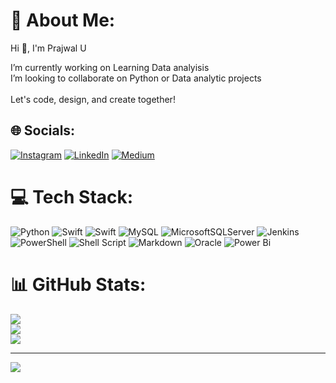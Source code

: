 # 💫 About Me:
Hi 👋, I'm Prajwal U 

I’m currently working on Learning Data analyisis <br> I’m looking to collaborate on Python or Data analytic projects<br>
<br>Let's code, design, and create together! 


## 🌐 Socials:
[![Instagram](https://img.shields.io/badge/Instagram-%23E4405F.svg?logo=Instagram&logoColor=white)](https://instagram.com/inswiftverse_p) [![LinkedIn](https://img.shields.io/badge/LinkedIn-%230077B5.svg?logo=linkedin&logoColor=white)](https://linkedin.com/in/prajwal-u-n8197106226) [![Medium](https://img.shields.io/badge/Medium-12100E?logo=medium&logoColor=white)](https://medium.com/@https://medium.com/@prajwalnaik28) 

# 💻 Tech Stack:
![Python](https://img.shields.io/badge/python-%2314354C.svg?style=for-the-badge&logo=python&logoColor=white) ![Swift](https://img.shields.io/badge/swift-F54A2A?style=for-the-badge&logo=swift&logoColor=white)
 ![Swift](https://img.shields.io/badge/swift-F54A2A?style=for-the-badge&logo=swift&logoColor=white)
![MySQL](https://img.shields.io/badge/mysql-%2300000f.svg?style=for-the-badge&logo=mysql&logoColor=white) ![MicrosoftSQLServer](https://img.shields.io/badge/Microsoft%20SQL%20Server-CC2927?style=for-the-badge&logo=microsoft%20sql%20server&logoColor=white) ![Jenkins](https://img.shields.io/badge/jenkins-%232C5263.svg?style=for-the-badge&logo=jenkins&logoColor=white) ![PowerShell](https://img.shields.io/badge/PowerShell-%235391FE.svg?style=for-the-badge&logo=powershell&logoColor=white) ![Shell Script](https://img.shields.io/badge/shell_script-%23121011.svg?style=for-the-badge&logo=gnu-bash&logoColor=white) ![Markdown](https://img.shields.io/badge/markdown-%23000000.svg?style=for-the-badge&logo=markdown&logoColor=white) ![Oracle](https://img.shields.io/badge/Oracle-F80000?style=for-the-badge&logo=oracle&logoColor=white) ![Power Bi](https://img.shields.io/badge/power_bi-F2C811?style=for-the-badge&logo=powerbi&logoColor=black)



# 📊 GitHub Stats:
![](https://github-readme-stats.vercel.app/api?username=PrajwalUnaik&theme=dark&hide_border=true&include_all_commits=false&count_private=false)<br/>
![](https://github-readme-streak-stats.herokuapp.com/?user=PrajwalUnaik&theme=dark&hide_border=true)<br/>
![](https://github-readme-stats.vercel.app/api/top-langs/?username=PrajwalUnaik&theme=dark&hide_border=true&include_all_commits=false&count_private=false&layout=compact)

---
[![](https://visitcount.itsvg.in/api?id=PrajwalUnaik&icon=3&color=3)](https://visitcount.itsvg.in)

<!-- Proudly created with GPRM ( https://gprm.itsvg.in ) -->



